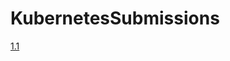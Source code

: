 # KubernetesSubmissions

[1.1](https://github.com/johku/KubernetesSubmissions/tree/main/log_output)
